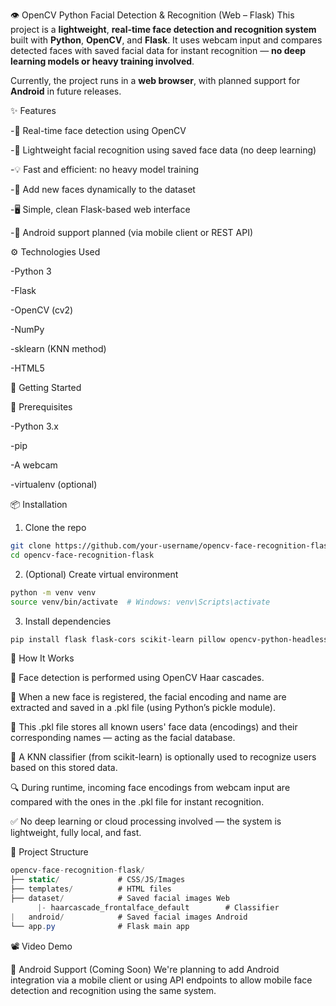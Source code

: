 👁️ OpenCV Python Facial Detection & Recognition (Web – Flask)
This project is a **lightweight**, **real-time face detection and recognition system** built with **Python**, **OpenCV**, and **Flask**. It uses webcam input and compares detected faces with saved facial data for instant recognition — **no deep learning models or heavy training involved**.

Currently, the project runs in a **web browser**, with planned support for **Android** in future releases.

✨ Features

-🎯 Real-time face detection using OpenCV

-👤 Lightweight facial recognition using saved face data (no deep learning)

-💡 Fast and efficient: no heavy model training

-📸 Add new faces dynamically to the dataset

-🖥️ Simple, clean Flask-based web interface

-📱 Android support planned (via mobile client or REST API)

⚙️ Technologies Used

-Python 3

-Flask

-OpenCV (cv2)

-NumPy

-sklearn (KNN method)

-HTML5 

🚀 Getting Started

🔧 Prerequisites

-Python 3.x

-pip

-A webcam

-virtualenv (optional)

📦 Installation

1) Clone the repo

 ``` bash
git clone https://github.com/your-username/opencv-face-recognition-flask.git
cd opencv-face-recognition-flask
```

2) (Optional) Create virtual environment

```bash
python -m venv venv
source venv/bin/activate  # Windows: venv\Scripts\activate
```

3) Install dependencies

```bash
pip install flask flask-cors scikit-learn pillow opencv-python-headless numpy
```


🧠 How It Works

📸 Face detection is performed using OpenCV Haar cascades.

🧬 When a new face is registered, the facial encoding and name are extracted and saved in a .pkl file (using Python’s pickle module).

📂 This .pkl file stores all known users' face data (encodings) and their corresponding names — acting as the facial database.

🧠 A KNN classifier (from scikit-learn) is optionally used to recognize users based on this stored data.

🔍 During runtime, incoming face encodings from webcam input are compared with the ones in the .pkl file for instant recognition.

✅ No deep learning or cloud processing involved — the system is lightweight, fully local, and fast.

📁 Project Structure

```csharp
opencv-face-recognition-flask/
├── static/             # CSS/JS/Images
├── templates/          # HTML files
├── dataset/            # Saved facial images Web
      |- haarcascade_frontalface_default        # Classifier
|   android/            # Saved facial images Android
└── app.py              # Flask main app
```

📽️ Video Demo



📱 Android Support (Coming Soon)
We're planning to add Android integration via a mobile client or using API endpoints to allow mobile face detection and recognition using the same system.
